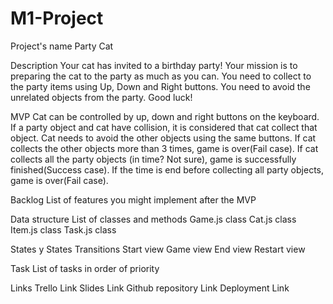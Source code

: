 # M1-Project

Project's name
Party Cat

Description
Your cat has invited to a birthday party! Your mission is to preparing the cat to the party as much as you can. You need to collect to the party items using Up, Down and Right buttons. You need to avoid the unrelated objects from the party. Good luck! 

MVP
Cat can be controlled by up, down and right buttons on the keyboard.
If a party object and cat have collision, it is considered that cat collect that object.
Cat needs to avoid the other objects using the same buttons.
If cat collects the other objects more than 3 times, game is over(Fail case).
If cat collects all the party objects (in time? Not sure), game is successfully finished(Success case).
If the time is end before collecting all party objects, game is over(Fail case).


Backlog
List of features you might implement after the MVP

Data structure
List of classes and methods
Game.js class
Cat.js class
Item.js class
Task.js class 

States y States Transitions
Start view
Game view
End view
Restart view

Task
List of tasks in order of priority

Links
Trello Link
Slides Link
Github repository Link
Deployment Link